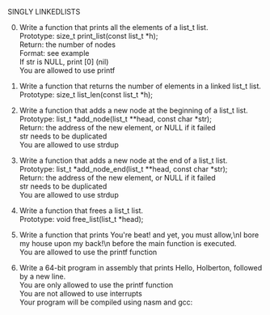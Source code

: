SINGLY LINKEDLISTS


0. Write a function that prints all the elements of a list_t list.  
    Prototype: size_t print_list(const list_t *h);  
    Return: the number of nodes  
    Format: see example  
    If str is NULL, print [0] (nil)  
    You are allowed to use printf  

1. Write a function that returns the number of elements in a linked list_t list.  
Prototype: size_t list_len(const list_t *h);  

2. Write a function that adds a new node at the beginning of a list_t list.  
Prototype: list_t *add_node(list_t **head, const char *str);  
Return: the address of the new element, or NULL if it failed  
str needs to be duplicated  
You are allowed to use strdup  

3. Write a function that adds a new node at the end of a list_t list.  
Prototype: list_t *add_node_end(list_t **head, const char *str);  
Return: the address of the new element, or NULL if it failed  
str needs to be duplicated  
You are allowed to use strdup  

4. Write a function that frees a list_t list.  
Prototype: void free_list(list_t *head);  

100. Write a function that prints You're beat! and yet, you must allow,\nI bore my house upon my back!\n before the main function is executed.  
You are allowed to use the printf function    

101. Write a 64-bit program in assembly that prints Hello, Holberton, followed by a new line.  
You are only allowed to use the printf function  
You are not allowed to use interrupts  
Your program will be compiled using nasm and gcc:  
